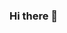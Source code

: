 ### Hi there 👋

<!--
**jessetamba/jessetamba** is a ✨ _special_ ✨ repository because its `README.md` (this file) appears on your GitHub profile.

Here are some ideas to get you started:

- 🔭 I’m currently working on my calc work
- 🌱 I’m currently learning derivatives of exponential and logarithmic functions
- 👯 I’m looking to collaborate on discrete hw
- 🤔 I’m looking for help with calc
- 💬 Ask me about my favorite cereal
- 📫 How to reach me: 774-713-0031
- 😄 Pronouns: him
- ⚡ Fun fact: i have the same birthday as hitler
jesse tamba
-->
